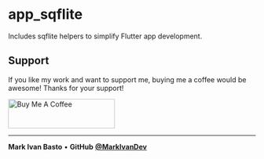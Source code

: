 # app_sqflite
Includes sqflite helpers to simplify Flutter app development.

## Support
If you like my work and want to support me, buying me a coffee would be awesome! Thanks for your support!

<a href="https://www.buymeacoffee.com/markivandev" target="_blank"><img src="https://cdn.buymeacoffee.com/buttons/v2/default-blue.png" alt="Buy Me A Coffee" style="height: 60px !important;width: 217px !important;" ></a>

---------
**Mark Ivan Basto** &bullet; **GitHub**
**[@MarkIvanDev](https://github.com/MarkIvanDev)**
